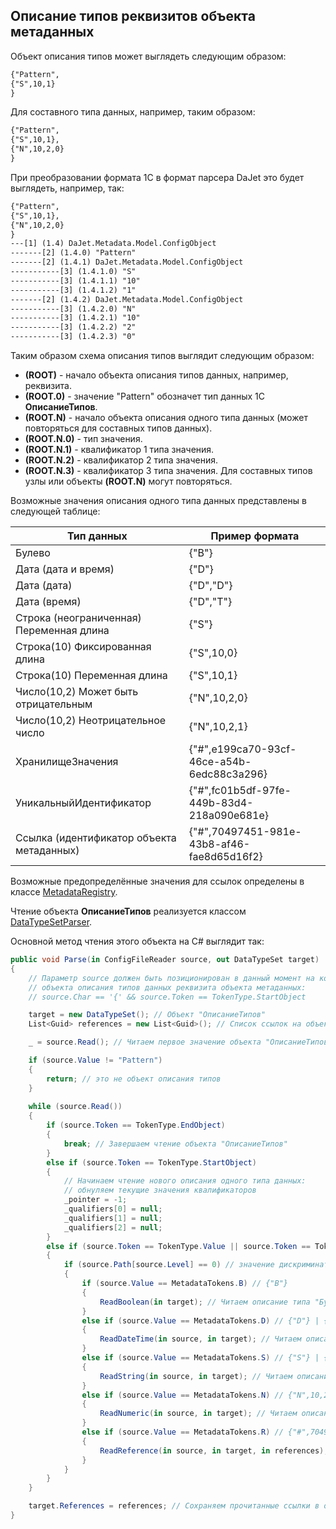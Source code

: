 ## Описание типов реквизитов объекта метаданных

Объект описания типов может выглядеть следующим образом:
```txt
{"Pattern",
{"S",10,1}
}
```
Для составного типа данных, например, таким образом:
```txt
{"Pattern",
{"S",10,1},
{"N",10,2,0}
}
```
При преобразовании формата 1С в формат парсера DaJet это будет выглядеть, например, так:
```txt
{"Pattern",
{"S",10,1},
{"N",10,2,0}
}
---[1] (1.4) DaJet.Metadata.Model.ConfigObject
-------[2] (1.4.0) "Pattern"
-------[2] (1.4.1) DaJet.Metadata.Model.ConfigObject
-----------[3] (1.4.1.0) "S"
-----------[3] (1.4.1.1) "10"
-----------[3] (1.4.1.2) "1"
-------[2] (1.4.2) DaJet.Metadata.Model.ConfigObject
-----------[3] (1.4.2.0) "N"
-----------[3] (1.4.2.1) "10"
-----------[3] (1.4.2.2) "2"
-----------[3] (1.4.2.3) "0"
```
Таким образом схема описания типов выглядит следующим образом:
- **(ROOT)** - начало объекта описания типов данных, например, реквизита.
- **(ROOT.0)** - значение "Pattern" обозначет тип данных 1С **ОписаниеТипов**.
- **(ROOT.N)** - начало объекта описания одного типа данных (может повторяться для составных типов данных).
- **(ROOT.N.0)** - тип значения.
- **(ROOT.N.1)** - квалификатор 1 типа значения.
- **(ROOT.N.2)** - квалификатор 2 типа значения.
- **(ROOT.N.3)** - квалификатор 3 типа значения.
Для составных типов узлы или объекты **(ROOT.N)** могут повторяться.

Возможные значения описания одного типа данных представлены в следующей таблице:

| **Тип данных**                            | **Пример формата**                         |
|-------------------------------------------|--------------------------------------------|
| Булево                                    | {"B"}                                      |
| Дата (дата и время)                       | {"D"}                                      |
| Дата (дата)                               | {"D","D"}                                  |
| Дата (время)                              | {"D","T"}                                  |
| Строка (неограниченная) Переменная длина  | {"S"}                                      |
| Строка(10) Фиксированная длина            | {"S",10,0}                                 |
| Строка(10) Переменная длина               | {"S",10,1}                                 |
| Число(10,2) Может быть отрицательным      | {"N",10,2,0}                               |
| Число(10,2) Неотрицательное число         | {"N",10,2,1}                               |
| ХранилищеЗначения                         | {"#",e199ca70-93cf-46ce-a54b-6edc88c3a296} |
| УникальныйИдентификатор                   | {"#",fc01b5df-97fe-449b-83d4-218a090e681e} |
| Ссылка (идентификатор объекта метаданных) | {"#",70497451-981e-43b8-af46-fae8d65d16f2} |

Возможные предопределённые значения для ссылок определены в классе [MetadataRegistry](https://github.com/zhichkin/dajet-metadata-core/blob/main/src/dajet-metadata-core/MetadataRegistry.cs).

Чтение объекта **ОписаниеТипов** реализуется классом [DataTypeSetParser](https://github.com/zhichkin/dajet-metadata-core/blob/main/src/dajet-metadata-core/parsers/DataTypeSetParser.cs).

Основной метод чтения этого объекта на C# выглядит так:

```C#
public void Parse(in ConfigFileReader source, out DataTypeSet target)
{
    // Параметр source должен быть позиционирован в данный момент на корневом узле
    // объекта описания типов данных реквизита объекта метаданных:
    // source.Char == '{' && source.Token == TokenType.StartObject

    target = new DataTypeSet(); // Объект "ОписаниеТипов"
    List<Guid> references = new List<Guid>(); // Список ссылок на объекты метаданных

    _ = source.Read(); // Читаем первое значение объекта "ОписаниеТипов"

    if (source.Value != "Pattern")
    {
        return; // это не объект описания типов
    }
            
    while (source.Read())
    {
        if (source.Token == TokenType.EndObject)
        {
            break; // Завершаем чтение объекта "ОписаниеТипов"
        }
        else if (source.Token == TokenType.StartObject)
        {
            // Начинаем чтение нового описания одного типа данных:
            // обнуляем текущие значения квалификаторов
            _pointer = -1;
            _qualifiers[0] = null;
            _qualifiers[1] = null;
            _qualifiers[2] = null;
        }
        else if (source.Token == TokenType.Value || source.Token == TokenType.String)
        {
            if (source.Path[source.Level] == 0) // значение дискриминатора типа данных
            {
                if (source.Value == MetadataTokens.B) // {"B"}
                {
                    ReadBoolean(in target); // Читаем описание типа "Булево"
                }
                else if (source.Value == MetadataTokens.D) // {"D"} | {"D","D"} | {"D","T"}
                {
                    ReadDateTime(in source, in target); // Читаем описание типа "Дата"
                }
                else if (source.Value == MetadataTokens.S) // {"S"} | {"S",10,0} | {"S",10,1}
                {
                    ReadString(in source, in target); // Читаем описание типа "Строка"
                }
                else if (source.Value == MetadataTokens.N) // {"N",10,2,0} | {"N",10,2,1}
                {
                    ReadNumeric(in source, in target); // Читаем описание типа "Число"
                }
                else if (source.Value == MetadataTokens.R) // {"#",70497451-981e-43b8-af46-fae8d65d16f2}
                {
                    ReadReference(in source, in target, in references); // Читаем описание типа "Ссылка"
                }
            }
        }
    }

    target.References = references; // Сохраняем прочитанные ссылки в объекте "ОписаниеТипов"
}
```

